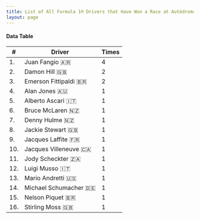 ```yaml
---
title: List of All Formula 1® Drivers that Have Won a Race at Autódromo Juan y Oscar Gálvez
layout: page
---
```


<canvas id="chart" width="400" height="180"></canvas>
<script>
var data = {
    "datasets": [
        {
            "backgroundColor": "#f3a935",
            "borderColor": "#f68639",
            "borderWidth": 1,
            "data": [
                4.0,
                2.0,
                2.0,
                1.0,
                1.0,
                1.0,
                1.0,
                1.0,
                1.0,
                1.0,
                1.0,
                1.0,
                1.0,
                1.0,
                1.0,
                1.0
            ],
            "label": "Times"
        }
    ],
    "labels": [
        "Juan Fangio 🇦🇷",
        "Damon Hill 🇬🇧",
        "Emerson Fittipaldi 🇧🇷",
        "Alan Jones 🇦🇺",
        "Alberto Ascari 🇮🇹",
        "Bruce McLaren 🇳🇿",
        "Denny Hulme 🇳🇿",
        "Jackie Stewart 🇬🇧",
        "Jacques Laffite 🇫🇷",
        "Jacques Villeneuve 🇨🇦",
        "Jody Scheckter 🇿🇦",
        "Luigi Musso 🇮🇹",
        "Mario Andretti 🇺🇸",
        "Michael Schumacher 🇩🇪",
        "Nelson Piquet 🇧🇷",
        "Stirling Moss 🇬🇧"
    ]
};
var options = {
  legend: {
    display: false
  },
  scales: {
    xAxes: [{
      ticks: {
        beginAtZero: true,
        maxRotation: 180
      }
    }],
    yAxes: [{
      ticks: {
        beginAtZero: true
      }
    }]
  }
};
new Chart("chart", {
    data: data,
    type: 'bar',
    options: options
});
</script>



#### Data Table

| # | Driver | Times |
|--|--|--|
| 1. | Juan Fangio 🇦🇷 | 4 |
| 2. | Damon Hill 🇬🇧 | 2 |
| 3. | Emerson Fittipaldi 🇧🇷 | 2 |
| 4. | Alan Jones 🇦🇺 | 1 |
| 5. | Alberto Ascari 🇮🇹 | 1 |
| 6. | Bruce McLaren 🇳🇿 | 1 |
| 7. | Denny Hulme 🇳🇿 | 1 |
| 8. | Jackie Stewart 🇬🇧 | 1 |
| 9. | Jacques Laffite 🇫🇷 | 1 |
| 10. | Jacques Villeneuve 🇨🇦 | 1 |
| 11. | Jody Scheckter 🇿🇦 | 1 |
| 12. | Luigi Musso 🇮🇹 | 1 |
| 13. | Mario Andretti 🇺🇸 | 1 |
| 14. | Michael Schumacher 🇩🇪 | 1 |
| 15. | Nelson Piquet 🇧🇷 | 1 |
| 16. | Stirling Moss 🇬🇧 | 1 |
